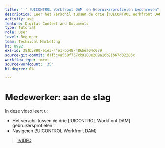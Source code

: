 ```yaml
---
title: '''[!UICONTROL Workfront DAM] en Gebruikerprofielen beschreven"'
description: Leer het verschil tussen de drie [!UICONTROL Workfront DAM] gebruikersprofielen en navigeren [!UICONTROL Workfront DAM].
activity: use
feature: Digital Content and Documents
type: Tutorial
role: User
level: Beginner
team: Technical Marketing
kt: 8992
exl-id: 383b5890-e1e3-44e1-b548-486bea04c079
source-git-commit: d1f5c4a558f737cb8188e209a16b91b67d32285c
workflow-type: tm+mt
source-wordcount: '35'
ht-degree: 0%

---
```


# Medewerker: aan de slag

In deze video leert u:

* Het verschil tussen de drie [!UICONTROL Workfront DAM] gebruikersprofielen
* Navigeren [!UICONTROL Workfront DAM]

>[!VIDEO](https://video.tv.adobe.com/v/335252/?quality=12)

